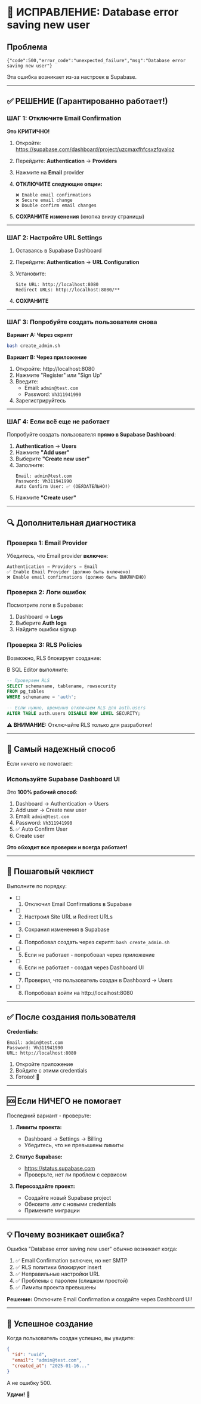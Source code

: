 # 🔧 ИСПРАВЛЕНИЕ: Database error saving new user

## Проблема
```
{"code":500,"error_code":"unexpected_failure","msg":"Database error saving new user"}
```

Эта ошибка возникает из-за настроек в Supabase.

---

## ✅ РЕШЕНИЕ (Гарантированно работает!)

### ШАГ 1: Отключите Email Confirmation

**Это КРИТИЧНО!**

1. Откройте: https://supabase.com/dashboard/project/uzcmaxfhfcsxzfqvaloz

2. Перейдите: **Authentication** → **Providers**

3. Нажмите на **Email** provider

4. **ОТКЛЮЧИТЕ следующие опции:**
   ```
   ❌ Enable email confirmations
   ❌ Secure email change
   ❌ Double confirm email changes
   ```

5. **СОХРАНИТЕ изменения** (кнопка внизу страницы)

---

### ШАГ 2: Настройте URL Settings

1. Оставаясь в Supabase Dashboard

2. Перейдите: **Authentication** → **URL Configuration**

3. Установите:
   ```
   Site URL: http://localhost:8080
   Redirect URLs: http://localhost:8080/**
   ```

4. **СОХРАНИТЕ**

---

### ШАГ 3: Попробуйте создать пользователя снова

**Вариант A: Через скрипт**
```bash
bash create_admin.sh
```

**Вариант B: Через приложение**
1. Откройте: http://localhost:8080
2. Нажмите "Register" или "Sign Up"
3. Введите:
   - Email: `admin@test.com`
   - Password: `Vh311941990`
4. Зарегистрируйтесь

---

### ШАГ 4: Если всё еще не работает

Попробуйте создать пользователя **прямо в Supabase Dashboard**:

1. **Authentication** → **Users**
2. Нажмите **"Add user"**
3. Выберите **"Create new user"**
4. Заполните:
   ```
   Email: admin@test.com
   Password: Vh311941990
   Auto Confirm User: ✅ (ОБЯЗАТЕЛЬНО!)
   ```
5. Нажмите **"Create user"**

---

## 🔍 Дополнительная диагностика

### Проверка 1: Email Provider

Убедитесь, что Email provider **включен**:

```
Authentication → Providers → Email
✅ Enable Email Provider (должно быть включено)
❌ Enable email confirmations (должно быть ВЫКЛЮЧЕНО)
```

### Проверка 2: Логи ошибок

Посмотрите логи в Supabase:

1. Dashboard → **Logs**
2. Выберите **Auth logs**
3. Найдите ошибки signup

### Проверка 3: RLS Policies

Возможно, RLS блокирует создание:

В SQL Editor выполните:
```sql
-- Проверяем RLS
SELECT schemaname, tablename, rowsecurity 
FROM pg_tables 
WHERE schemaname = 'auth';

-- Если нужно, временно отключаем RLS для auth.users
ALTER TABLE auth.users DISABLE ROW LEVEL SECURITY;
```

⚠️ **ВНИМАНИЕ:** Отключайте RLS только для разработки!

---

## 🎯 Самый надежный способ

Если ничего не помогает:

### Используйте Supabase Dashboard UI

Это **100% рабочий способ**:

1. Dashboard → Authentication → Users
2. Add user → Create new user
3. Email: `admin@test.com`
4. Password: `Vh311941990`
5. ✅ Auto Confirm User
6. Create user

**Это обходит все проверки и всегда работает!**

---

## 📝 Пошаговый чеклист

Выполните по порядку:

- [ ] 1. Отключил Email Confirmations в Supabase
- [ ] 2. Настроил Site URL и Redirect URLs
- [ ] 3. Сохранил изменения в Supabase
- [ ] 4. Попробовал создать через скрипт: `bash create_admin.sh`
- [ ] 5. Если не работает - попробовал через приложение
- [ ] 6. Если не работает - создал через Dashboard UI
- [ ] 7. Проверил, что пользователь создан в Dashboard → Users
- [ ] 8. Попробовал войти на http://localhost:8080

---

## ✅ После создания пользователя

**Credentials:**
```
Email: admin@test.com
Password: Vh311941990
URL: http://localhost:8080
```

1. Откройте приложение
2. Войдите с этими credentials
3. Готово! 🎉

---

## 🆘 Если НИЧЕГО не помогает

Последний вариант - проверьте:

1. **Лимиты проекта:** 
   - Dashboard → Settings → Billing
   - Убедитесь, что не превышены лимиты

2. **Статус Supabase:**
   - https://status.supabase.com
   - Проверьте, нет ли проблем с сервисом

3. **Пересоздайте проект:**
   - Создайте новый Supabase project
   - Обновите .env с новыми credentials
   - Примените миграции

---

## 💡 Почему возникает ошибка?

Ошибка "Database error saving new user" обычно возникает когда:

1. ✅ Email Confirmation включен, но нет SMTP
2. ✅ RLS политики блокируют insert
3. ✅ Неправильные настройки URL
4. ✅ Проблемы с паролем (слишком простой)
5. ✅ Лимиты проекта превышены

**Решение:** Отключите Email Confirmation и создайте через Dashboard UI!

---

## 🎉 Успешное создание

Когда пользователь создан успешно, вы увидите:

```json
{
  "id": "uuid",
  "email": "admin@test.com",
  "created_at": "2025-01-16..."
}
```

А не ошибку 500.

**Удачи!** 🚀
